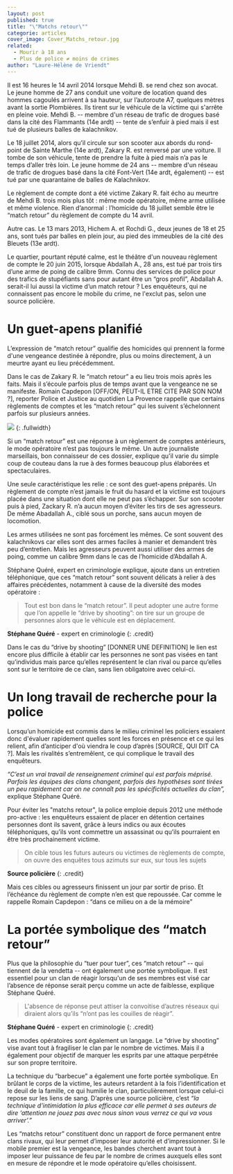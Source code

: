 ```yaml
---
layout: post
published: true
title: "\"Matchs retour\""
categorie: articles
cover_image: Cover_Matchs_retour.jpg
related: 
  - Mourir à 18 ans
  - Plus de police ≠ moins de crimes
author: "Laure-Hélène de Vriendt"
---
```





Il est 16 heures le 14 avril 2014 lorsque Mehdi B. se rend chez son avocat. Le jeune homme de 27 ans conduit une voiture de location quand des hommes cagoulés arrivent à sa hauteur, sur l’autoroute A7, quelques mètres avant la sortie Plombières. Ils tirent sur le véhicule de la victime qui s'arrête en pleine voie. Mehdi B. -- membre d'un réseau de trafic de drogues basé dans la cité des Flammants (14e ardt) -- tente de s’enfuir à pied mais il est tué de plusieurs balles de kalachnikov. 

Le 18 juillet 2014, alors qu’il circule sur son scooter aux abords du rond-point de Sainte Marthe (14e ardt), Zakary R. est renversé par une voiture. Il tombe de son véhicule, tente de prendre la fuite à pied mais n’a pas le temps d’aller très loin. Le jeune homme de 24 ans -- membre d'un réseau de trafic de drogues basé dans la cité Font-Vert (14e ardt, également) -- est tué par une quarantaine de balles de Kalachnikov. 

Le règlement de compte dont a été victime Zakary R. fait écho au meurtre de Mehdi B. trois mois plus tôt : même mode opératoire, même arme utilisée et même violence. Rien d’anormal : l’homicide du 18 juillet semble être le “match retour” du règlement de compte du 14 avril. 

Autre cas. Le 13 mars 2013, Hichem A. et Rochdi G., deux jeunes de 18 et 25 ans, sont tués par balles en plein jour, au pied des immeubles de la cité des Bleuets (13e ardt). 

Le quartier, pourtant réputé calme, est le théâtre d'un nouveau règlement de compte le 20 juin 2015, lorsque Abdallah A., 28 ans, est tué par trois tirs d’une arme de poing de calibre 9mm. Connu des services de police pour des trafics de stupéfiants sans pour autant être un “gros profil”, Abdallah A. serait-il lui aussi la victime d’un match retour ? Les enquêteurs, qui ne connaissent pas encore le mobile du crime, ne l'exclut pas, selon une source policière. 

# Un guet-apens planifié

L’expression de “match retour” qualifie des homicides qui prennent la forme d'une vengeance destinée à répondre, plus ou moins directement, à un meurtre ayant eu lieu précédemment. 

Dans le cas de Zakary R. le “match retour” a eu lieu trois mois après les faits. Mais il s’écoule parfois plus de temps avant que la vengeance ne se manifeste. Romain Capdepon [OFF/ON, PEUT-IL ETRE CITE PAR SON NOM ?], reporter Police et Justice au quotidien La Provence rappelle que certains règlements de comptes et les “match retour” qui les suivent s’échelonnent parfois sur plusieurs années. 

![]({{site.baseurl}}/img/Infographie%201%20(4).jpeg)
{: .fullwidth}

Si un “match retour” est une réponse à un règlement de comptes antérieurs, le mode opératoire n’est pas toujours le même. Un autre journaliste marseillais, bon connaisseur de ces dossier, explique qu'il varie du simple coup de couteau dans la rue à des formes beaucoup plus élaborées et spectaculaires. 

Une seule caractéristique les relie : ce sont des guet-apens préparés. Un règlement de compte n’est jamais le fruit du hasard et la victime est toujours placée dans une situation dont elle ne peut pas s’échapper. Sur son scooter puis à pied, Zackary R. n’a aucun moyen d’éviter les tirs de ses agresseurs. De même Abadallah A., ciblé sous un porche, sans aucun moyen de locomotion.

Les armes utilisées ne sont pas forcément les mêmes. Ce sont souvent des kalachnikovs car elles sont des armes faciles à manier et demandent très peu d’entretien. Mais les agresseurs peuvent aussi utiliser des armes de poing, comme un calibre 9mm dans le cas de l’homicide d’Abdallah A. 

Stéphane Quéré, expert en criminologie explique, ajoute dans un entretien téléphonique, que ces “match retour” sont souvent délicats à relier à des affaires précédentes, notamment à cause de la diversité des modes opératoire :

> Tout est bon dans le “match retour”. Il peut adopter une autre forme que l’on appelle le “drive by shooting”: on tire sur un groupe de personnes alors que le véhicule est en déplacement.
 
**Stéphane Quéré** - expert en criminologie 
{: .credit}
 
Dans le cas du “drive by shooting” [DONNER UNE DEFINITION] le lien est encore plus difficile à établir car les personnes ne sont pas visées en tant qu’individus mais parce qu’elles représentent le clan rival ou parce qu’elles sont sur le territoire de ce clan, sans lien obligatoire avec celui-ci.
 
# Un long travail de recherche pour la police
 
Lorsqu’un homicide est commis dans le milieu criminel les policiers essaient donc d'évaluer rapidement quelles sont les forces en présence et ce qui les relient, afin d’anticiper d'où viendra le coup d’après [SOURCE, QUI DIT CA ?]. Mais les rivalités s’entremêlent, ce qui complique le travail des enquêteurs.
 
_“C’est un vrai travail de renseignement criminel qui est parfois méprisé. Parfois les équipes des clans changent, parfois des hypothèses sont tirées un peu rapidement car on ne connaît pas les spécificités actuelles du clan”,_ explique Stéphane Quéré.
 
Pour éviter les "matchs retour", la police emploie depuis 2012 une méthode pro-active : les enquêteurs essaient de placer en détention certaines personnes dont ils savent, grâce à leurs indics ou aux écoutes téléphoniques, qu’ils vont commettre un assassinat ou qu’ils pourraient en être très prochainement victime.

> On cible tous les futurs auteurs ou victimes de règlements de compte, on ouvre des enquêtes tous azimuts sur eux, sur tous les sujets

**Source policière**
{: .credit}

Mais ces cibles ou agresseurs finissent un jour par sortir de priso. Et l’échéance du règlement de compte n’en est que repoussée. Car comme le rappelle Romain Capdepon : “dans ce milieu on a de la mémoire”

# La portée symbolique des “match retour”
 
Plus que la philosophie du “tuer pour tuer”, ces “match retour” -- qui tiennent de la vendetta -- ont également une  portée symbolique. Il est essentiel  pour un clan de réagir lorsqu'un de ses membres est visé car l’absence de réponse serait perçu comme un acte de faiblesse, explique Stéphane Quéré.
 
> L'absence de réponse peut attiser la convoitise d’autres réseaux qui diraient alors qu’ils “n’ont pas les couilles de réagir”.

**Stéphane Quéré** - expert en criminologie 
{: .credit}

Les modes opératoires sont également un langage. Le “drive by shooting” vise avant tout à fragiliser le clan par le nombre de victimes. Mais il a également pour objectif de marquer les esprits par une attaque perpétrée sur son propre territoire.

La technique du “barbecue” a également une forte portée symbolique. En brûlant le corps de la victime, les auteurs retardent à la fois l’identification et le deuil de la famille, ce qui humilie le clan, particulièrement lorsque celui-ci repose sur les liens de sang. D’après une source policière, c’est _“la technique d’intimidation la plus efficace car elle permet à ses auteurs de dire ‘attention ne jouez pas avec nous sinon vous verrez ce qui va vous arriver’.”_

Les “matchs retour” constituent donc un rapport de force permanent entre clans rivaux, qui leur permet d’imposer leur autorité et d’impressionner. Si le mobile premier est la vengeance, les bandes cherchent avant tout à imposer leur puissance de feu par le nombre de crimes auxquels elles sont en mesure de répondre et le mode opératoire qu’elles choisissent.
